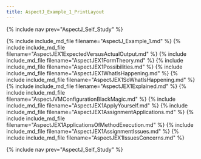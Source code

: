 ```yaml
---
title: AspectJ_Example_1_PrintLayout
---
```

{% include nav prev="AspectJ_Self_Study" %}

{% include include_md_file filename="AspectJ_Example_1.md" %}
{% include include_md_file filename="AspectJEX1ExpectedVersusActualOutput.md" %}
{% include include_md_file filename="AspectJEX1FormTheory.md" %}
{% include include_md_file filename="AspectJEX1Possibilities.md" %}
{% include include_md_file filename="AspectJEX1WhatIsHappening.md" %}
{% include include_md_file filename="AspectJEX1SoWhatIsHappening.md" %}
{% include include_md_file filename="AspectJEX1Explained.md" %}
{% include include_md_file filename="AspectJVMConfigurationBlackMagic.md" %}
{% include include_md_file filename="AspectJEX1ApplyYourself.md" %}
{% include include_md_file filename="AspectJEX1AssignmentApplications.md" %}
{% include include_md_file filename="AspectJEX1ApplicationsOfMethodExecution.md" %}
{% include include_md_file filename="AspectJEX1AssignmentIssues.md" %}
{% include include_md_file filename="AspectJEX1IssuesConcerns.md" %}

{% include nav prev="AspectJ_Self_Study" %}
